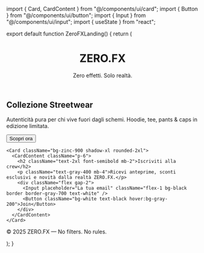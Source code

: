 import { Card, CardContent } from "@/components/ui/card"; import { Button } from "@/components/ui/button"; import { Input } from "@/components/ui/input"; import { useState } from "react";

export default function ZeroFXLanding() { return ( <div className="min-h-screen bg-black text-white font-sans p-6"> <header className="text-center py-12"> <h1 className="text-5xl font-bold tracking-widest">ZERO.FX</h1> <p className="text-gray-400 mt-4 text-lg">Zero effetti. Solo realtà.</p> </header>

<section className="grid grid-cols-1 md:grid-cols-2 gap-8 max-w-5xl mx-auto">
    <Card className="bg-zinc-900 shadow-xl rounded-2xl">
      <CardContent className="p-6">
        <h2 className="text-2xl font-semibold mb-2">Collezione Streetwear</h2>
        <p className="text-gray-400 mb-4">Autenticità pura per chi vive fuori dagli schemi. Hoodie, tee, pants & caps in edizione limitata.</p>
        <Button className="bg-white text-black hover:bg-gray-200">Scopri ora</Button>
      </CardContent>
    </Card>

    <Card className="bg-zinc-900 shadow-xl rounded-2xl">
      <CardContent className="p-6">
        <h2 className="text-2xl font-semibold mb-2">Iscriviti alla crew</h2>
        <p className="text-gray-400 mb-4">Ricevi anteprime, sconti esclusivi e novità dalla realtà ZERO.FX.</p>
        <div className="flex gap-2">
          <Input placeholder="La tua email" className="flex-1 bg-black border border-gray-700 text-white" />
          <Button className="bg-white text-black hover:bg-gray-200">Join</Button>
        </div>
      </CardContent>
    </Card>
  </section>

  <footer className="mt-16 text-center text-gray-600 text-sm">
    © 2025 ZERO.FX — No filters. No rules.
  </footer>
</div>

); }

